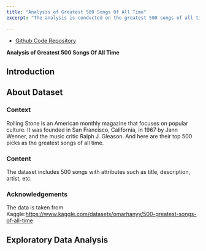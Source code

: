 ```yaml
---
title: "Analysis of Greatest 500 Songs Of All Time"
excerpt: "The analysis is conducted on the greatest 500 songs of all time. The dataset is taken from Kaggle.<br/>"

---
```



- [Github Code Repository](https://github.com/akankshasharmadid/500GreatestSongsOfAllTime)


**Analysis of Greatest 500 Songs Of All Time**

## Introduction

## About Dataset

### Context
Rolling Stone is an American monthly magazine that focuses on popular culture. It was founded in San Francisco, California, in 1967 by Jann Wenner, and the music critic Ralph J. Gleason. And here are their top 500 picks as the greatest songs of all time.

### Content
The dataset includes 500 songs with attributes such as title, description, artist, etc.

### Acknowledgements
The data is taken from Kaggle:https://www.kaggle.com/datasets/omarhanyy/500-greatest-songs-of-all-time

## Exploratory Data Analysis
